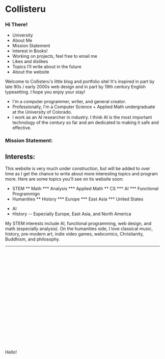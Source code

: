 

# Collisteru

### Hi There!

- University
- About Me
- Mission Statement
- Interest in Books!
- Working on projects, feel free to email me
- Likes and dislikes
- Topics I’ll write about in the future
- About the website

Welcome to Collisteru's little blog and portfolio site! It's inspired in part by late 90s / early 2000s web design and in part by 19th century English typesetting. I hope you enjoy your stay!

- I'm a computer programmer, writer, and general creator. 
- Professionally, I'm a Computer Science + Applied Math undergraduate at the University of Colorado.  
- I work as an AI researcher in industry. I think AI is the most important technology of the century so far and am dedicated to making it safe and effective.

### Mission Statement:

## Interests:

This website is very much under construction, but will be added to over time as I get the chance to write about more interesting topics and program more. Here are some topics you'll see on tis website soon:

* STEM
** Math
*** Analysis
*** Applied Math
** CS
*** AI
*** Functional Programmign
* Humanities
** History
*** Europe
*** East Asia
*** United States


- AI
- History -- Especially Europe, East Asia, and North America

My STEM interests include AI, functional programming,
web design, and math (especially analysis). On the humanities side, I
love classical music, history, pre-modern art, indie video games,
webcomics, Christianity, Buddhism, and philosophy.

---


<br />
<br />
<br />
<br />
<br />
<br />
<br />
<br />
<br />
<br />
<br />
<br />
<br />
<br />
<br />
<br />
<br />
<br />

Hello!